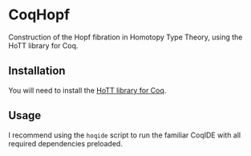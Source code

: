 # CoqHopf
Construction of the Hopf fibration in Homotopy Type Theory, using the HoTT library for Coq.

## Installation
You will need to install the [HoTT library for Coq](https://github.com/HoTT/HoTT).

## Usage
I recommend using the `hoqide` script to run the familiar CoqIDE with all required dependencies preloaded.

